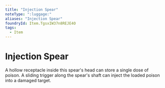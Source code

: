 ```yaml
---
title: "Injection Spear"
noteType: ":luggage:"
aliases: "Injection Spear"
foundryId: Item.TgsxIW37n8REJE4O
tags:
  - Item
---
```


# Injection Spear

A hollow receptacle inside this spear's head can store a single dose of poison. A sliding trigger along the spear's shaft can inject the loaded poison into a damaged target.
